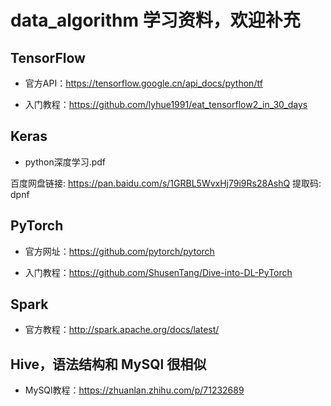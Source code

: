 # data_algorithm 学习资料，欢迎补充


## TensorFlow
+ 官方API：https://tensorflow.google.cn/api_docs/python/tf

+ 入门教程：https://github.com/lyhue1991/eat_tensorflow2_in_30_days




## Keras
+ python深度学习.pdf

百度网盘链接: https://pan.baidu.com/s/1GRBL5WvxHj79i9Rs28AshQ 提取码: dpnf





## PyTorch
+ 官方网址：https://github.com/pytorch/pytorch

+ 入门教程：https://github.com/ShusenTang/Dive-into-DL-PyTorch




## Spark
+ 官方教程：http://spark.apache.org/docs/latest/





## Hive，语法结构和 MySQl 很相似
+ MySQl教程：https://zhuanlan.zhihu.com/p/71232689



